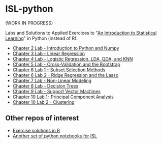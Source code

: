 # ISL-python
(WORK IN PROGRESS)

Labs and Solutions to Applied Exercices to "[An Introduction to Statistical Learning](http://www.statlearning.com)" in Python (instead of R).

* [Chapter 2 Lab - Introduction to Python and Numpy](http://nbviewer.ipython.org/github/neutralino/ISL-python/blob/master/chapter_2_statistical_learning/Lab-Introduction_to_Python.ipynb)
* [Chapter 3 Lab - Linear Regression](http://nbviewer.ipython.org/github/neutralino/ISL-python/blob/master/chapter_3_linear_regression/Lab-Linear_Regression.ipynb)
* [Chapter 4 Lab - Logistic Regression, LDA, QDA, and KNN](http://nbviewer.ipython.org/github/neutralino/ISL-python/blob/master/chapter_4_classification/Lab-Logistic_Regression_LDA_QDA_KNN.ipynb)
* [Chapter 5 Lab - Cross-Validation and the Bootstrap](http://nbviewer.ipython.org/github/neutralino/ISL-python/blob/master/chapter_5_resampling_methods/Lab-Cross_Validation_and_the_Bootstrap.ipynb)
* [Chapter 6 Lab 1 - Subset Selection Methods](http://nbviewer.ipython.org/github/neutralino/ISL-python/blob/master/chapter_6_linear_model_selection_and_regularization/Lab-1_Subset_Selection_Methods.ipynb)
* [Chapter 6 Lab 2 - Ridge Regression and the Lasso](http://nbviewer.ipython.org/github/neutralino/ISL-python/blob/master/chapter_6_linear_model_selection_and_regularization/Lab-2_Ridge_Regression_and_the_Lasso.ipynb)
* [Chapter 7 Lab - Non-Linear Modeling](http://nbviewer.ipython.org/github/neutralino/ISL-python/blob/master/chapter_7_moving_beyond_linearity/Lab_Non_Linear_Modeling.ipynb)
* [Chapter 8 Lab - Decision Trees](http://nbviewer.ipython.org/github/neutralino/ISL-python/blob/master/chapter_8_tree_based_methods/Lab-Decision_Trees.ipynb)
* [Chapter 9 Lab - Support Vector Machines](http://nbviewer.ipython.org/github/neutralino/ISL-python/blob/master/chapter_9_support_vector_machines/Lab-Support_Vector_Machines.ipynb)
* [Chapter 10 Lab 1- Principal Component Analysis](http://nbviewer.ipython.org/github/neutralino/ISL-python/blob/master/chapter_10_unsupervised_learning/Lab-1_Principal_Component_Analysis.ipynb)
* [Chapter 10 Lab 2 - Clustering](http://nbviewer.ipython.org/github/neutralino/ISL-python/blob/master/chapter_10_unsupervised_learning/Lab-2_Clustering.ipynb)

## Other repos of interest
* [Exercise solutions in R](https://github.com/asadoughi/stat-learning)
* [Another set of python notebooks for ISL](https://github.com/sujitpal/statlearning-notebooks)